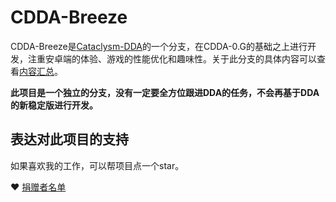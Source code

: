 # CDDA-Breeze

CDDA-Breeze是[Cataclysm-DDA](https://github.com/CleverRaven/Cataclysm-DDA)的一个分支，在CDDA-0.G的基础之上进行开发，注重安卓端的体验、游戏的性能优化和趣味性。关于此分支的具体内容可以查看[内容汇总](./doc/内容汇总.md)。

**此项目是一个独立的分支，没有一定要全方位跟进DDA的任务，不会再基于DDA的新稳定版进行开发。**

## 表达对此项目的支持

如果喜欢我的工作，可以帮项目点一个star。

❤️ [捐赠者名单](./文件存放/捐赠者名单.md)
